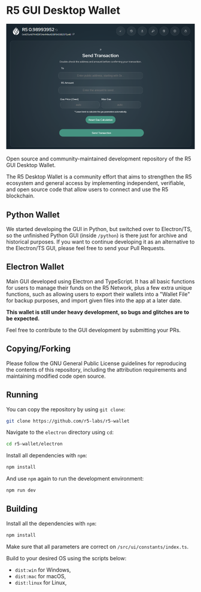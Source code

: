# R5 GUI Desktop Wallet

![R5 Wallet](img/snapshot.png)

Open source and community-maintained development repository of the R5 GUI Desktop Wallet.

The R5 Desktop Wallet is a community effort that aims to strengthen the R5 ecosystem and general access by implementing independent, verifiable, and open source code that allow users to connect and use the R5 blockchain.

## Python Wallet

We started developing the GUI in Python, but switched over to Electron/TS, so the unfinished Python GUI (inside `/python`) is there just for archive and historical purposes. If you want to continue developing it as an alternative to the Electron/TS GUI, please feel free to send your Pull Requests.

## Electron Wallet

Main GUI developed using Electron and TypeScript. It has all basic functions for users to manage their funds on the R5 Network, plus a few extra unique functions, such as allowing users to export their wallets into a "Wallet File" for backup purposes, and import given files into the app at a later date.

**This wallet is still under heavy development, so bugs and glitches are to be expected.**

Feel free to contribute to the GUI development by submitting your PRs.

## Copying/Forking

Please follow the GNU General Public License guidelines for reproducing the contents of this repository, including the attribution requirements and maintaining modified code open source.

## Running

You can copy the repository by using `git clone`:

```bash
git clone https://github.com/r5-labs/r5-wallet
```

Navigate to the `electron` directory using `cd`:

```bash
cd r5-wallet/electron
```

Install all dependencies with `npm`:

```bash
npm install
```

And use `npm` again to run the development environment:

```bash
npm run dev
```

## Building

Install all the dependencies with `npm`:

```bash
npm install
```

Make sure that all parameters are correct on `/src/ui/constants/index.ts`.

Build to your desired OS using the scripts below:

- `dist:win` for Windows,
- `dist:mac` for macOS,
- `dist:linux` for Linux,
